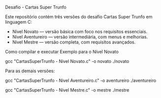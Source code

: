  Desafio - Cartas Super Trunfo

Este repositório contém três versões do desafio  Cartas Super Trunfo  em linguagem C:
-  Nível Novato  — versão básica com foco nos requisitos essenciais.
-  Nível Aventureiro  — versão intermediária, com menus e melhorias.
-  Nível Mestre  — versão completa, com requisitos avançados.

  Como compilar e executar
Exemplo para o Nível Novato   
 
gcc "CartasSuperTrunfo - Nivel Novato.c" -o novato
./novato
 
Para as demais versões:
 
gcc "CartasSuperTrunfo - Nivel Aventureiro.c" -o aventureiro
./aventureiro

gcc "CartasSuperTrunfo - Nivel Mestre.c" -o mestre
./mestre
 

